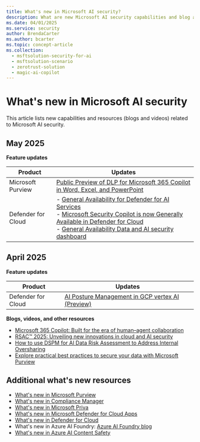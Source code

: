 ```yaml
---
title: What's new in Microsoft AI security?
description: What are new Microsoft AI security capabilities and blog articles? 
ms.date: 04/01/2025
ms.service: security
author: BrendaCarter
ms.author: bcarter
ms.topic: concept-article
ms.collection: 
  - msftsolution-security-for-ai
  - msftsolution-scenario
  - zerotrust-solution
  - magic-ai-copilot
---
```


# What's new in Microsoft AI security

This article lists new capabilities and resources (blogs and videos) related to Microsoft AI security. 

## May 2025

**Feature updates**

|Product | Updates |  
| ----  | ----------------------------- | 
|Microsoft Purview | [Public Preview of DLP for Microsoft 365 Copilot in Word, Excel, and PowerPoint](https://techcommunity.microsoft.com/blog/microsoft-security-blog/announcing-public-preview-of-dlp-for-m365-copilot-in-word-excel-and-powerpoint/4409809)
| Defender for Cloud | - [General Availability for Defender for AI Services](/azure/defender-for-cloud/release-notes#general-availability-for-defender-for-ai-services) <br> - [Microsoft Security Copilot is now Generally Available in Defender for Cloud](/azure/defender-for-cloud/release-notes#microsoft-security-copilot-is-now-generally-available-in-defender-for-cloud) <br> - [General Availability Data and AI security dashboard](/azure/defender-for-cloud/release-notes#general-availability-data-and-ai-security-dashboard)|
 


## April 2025

**Feature updates**

|Product | Updates |  
| ----  | ----------------------------- | 
| Defender for Cloud | [AI Posture Management in GCP vertex AI (Preview)](/azure/defender-for-cloud/release-notes#ai-posture-management-in-gcp-vertex-ai-preview)|


**Blogs, videos, and other resources**
- [Microsoft 365 Copilot: Built for the era of human–agent collaboration](https://www.microsoft.com/en-us/microsoft-365/blog/2025/04/23/microsoft-365-copilot-built-for-the-era-of-human-agent-collaboration/)
- [RSAC™ 2025: Unveiling new innovations in cloud and AI security](https://techcommunity.microsoft.com/blog/microsoftdefendercloudblog/rsac%E2%84%A2-2025-unveiling-new-innovations-in-cloud-and-ai-security/4408140)
- [How to use DSPM for AI Data Risk Assessment to Address Internal Oversharing](https://techcommunity.microsoft.com/blog/microsoft-security-blog/how-to-use-dspm-for-ai-data-risk-assessment-to-address-internal-oversharing/4399785)
- [Explore practical best practices to secure your data with Microsoft Purview](https://www.microsoft.com/en-us/security/blog/2025/04/25/explore-practical-best-practices-to-secure-your-data-with-microsoft-purview/) 


## Additional what's new resources

- [What's new in Microsoft Purview](/purview/whats-new)
- [What's new in Compliance Manager](/purview/compliance-manager-whats-new)
- [What's new in Microsoft Priva](/privacy/priva/priva-whats-new)
- [What's new in Microsoft Defender for Cloud Apps](/defender-cloud-apps/release-notes)
- [What's new in Defender for Cloud](/azure/defender-for-cloud/release-notes)
- What's new in Azure AI Foundry: [Azure AI Foundry blog](https://devblogs.microsoft.com/foundry/)
- [What's new in Azure AI Content Safety](/azure/ai-services/content-safety/whats-new)